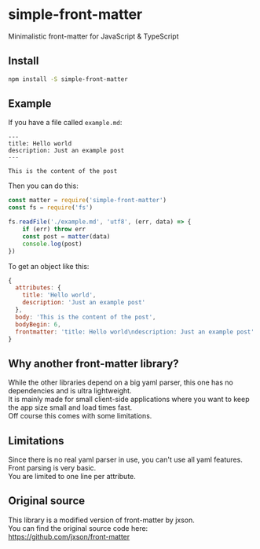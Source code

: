 # simple-front-matter
Minimalistic front-matter for JavaScript & TypeScript

## Install

```bash
npm install -S simple-front-matter
```

## Example

If you have a file called `example.md`:

```
---
title: Hello world
description: Just an example post
---

This is the content of the post
```

Then you can do this:

```javascript
const matter = require('simple-front-matter')
const fs = require('fs')

fs.readFile('./example.md', 'utf8', (err, data) => {
    if (err) throw err
    const post = matter(data)
    console.log(post)
})
```

To get an object like this:

```javascript
{
  attributes: {
    title: 'Hello world',
    description: 'Just an example post'
  },
  body: 'This is the content of the post',
  bodyBegin: 6,
  frontmatter: 'title: Hello world\ndescription: Just an example post'
}
```

## Why another front-matter library?

While the other libraries depend on a big yaml parser, this one has no dependencies and is ultra lightweight.  
It is mainly made for small client-side applications where you want to keep the app size small and load times fast.  
Off course this comes with some limitations.

## Limitations

Since there is no real yaml parser in use, you can't use all yaml features.  
Front parsing is very basic.  
You are limited to one line per attribute.

## Original source

This library is a modified version of front-matter by jxson.  
You can find the original source code here:  
https://github.com/jxson/front-matter
